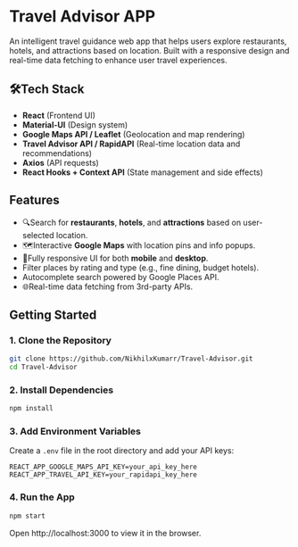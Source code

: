 #  Travel Advisor APP

An intelligent travel guidance web app that helps users explore restaurants, hotels, and attractions based on location. Built with a responsive design and real-time data fetching to enhance user travel experiences.

## 🛠Tech Stack

- **React** (Frontend UI)
- **Material-UI** (Design system)
- **Google Maps API / Leaflet** (Geolocation and map rendering)
- **Travel Advisor API / RapidAPI** (Real-time location data and recommendations)
- **Axios** (API requests)
- **React Hooks + Context API** (State management and side effects)

##  Features

- 🔍Search for **restaurants**, **hotels**, and **attractions** based on user-selected location.
- 🗺Interactive **Google Maps** with location pins and info popups.
- 📱Fully responsive UI for both **mobile** and **desktop**.
-  Filter places by rating and type (e.g., fine dining, budget hotels).
-  Autocomplete search powered by Google Places API.
- 🌐Real-time data fetching from 3rd-party APIs.

##  Getting Started

### 1. Clone the Repository

```bash
git clone https://github.com/NikhilxKumarr/Travel-Advisor.git
cd Travel-Advisor
```

### 2. Install Dependencies

```bash
npm install
```

### 3. Add Environment Variables

Create a `.env` file in the root directory and add your API keys:

```env
REACT_APP_GOOGLE_MAPS_API_KEY=your_api_key_here
REACT_APP_TRAVEL_API_KEY=your_rapidapi_key_here
```

### 4. Run the App

```bash
npm start
```

Open http://localhost:3000 to view it in the browser.
